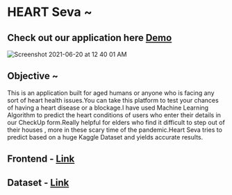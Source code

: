 # HEART Seva ~


## Check out our application here <a href="https://heart-seva.herokuapp.com/">Demo</a>

![Screenshot 2021-06-20 at 12 40 01 AM](https://user-images.githubusercontent.com/53037053/122653240-0290a980-d161-11eb-9c78-af4b72ad23cc.png)


## Objective ~ 

This is an application built for aged humans or anyone who is facing any sort of heart health issues.You can take 
this platform to test your chances of having a heart disease or a blockage.I have used Machine Learning Algorithm to predict the heart 
conditions of users who enter their details in our CheckUp form.Really helpful for elders who find it difficult to step out of their houses , more in these scary time of the pandemic.Heart Seva tries to predict based on a huge Kaggle Dataset and yields accurate results.


## Frontend - <a href="https://github.com/Sristi27/Disease-Predictor-Frontend">Link</a>

## Dataset - <a href="https://www.kaggle.com/ronitf/heart-disease-uci">Link</a>



